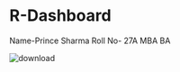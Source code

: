 # R-Dashboard
Name-Prince Sharma
Roll No- 27A
MBA BA

![download](https://github.com/princesharma-10/R-Dashboard/assets/68159436/3f60293e-b5b3-4af4-9e3f-a0de2b667c61)



